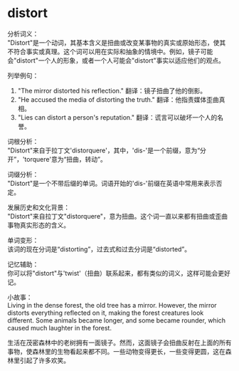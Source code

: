 # distort

分析词义：  
"Distort"是一个动词，其基本含义是扭曲或改变某事物的真实或原始形态，使其不符合事实或真理。这个词可以用在实际和抽象的情境中。例如，镜子可能会"distort"一个人的形象，或者一个人可能会"distort"事实以适应他们的观点。

  

列举例句：

  

1.  "The mirror distorted his reflection." 翻译：镜子扭曲了他的倒影。
2.  "He accused the media of distorting the truth." 翻译：他指责媒体歪曲真相。
3.  "Lies can distort a person's reputation." 翻译：谎言可以破坏一个人的名誉。

  

词根分析：  
"Distort"来自于拉丁文'distorquere'，其中，'dis-'是一个前缀，意为“分开”，'torquere'意为“扭曲，转动”。

  

词缀分析：  
"Distort"是一个不带后缀的单词。词语开始的'dis-'前缀在英语中常用来表示否定。

  

发展历史和文化背景：  
"Distort"来自拉丁文"distorquere"，意为扭曲。这个词一直以来都有扭曲或歪曲事物真实形态的含义。

  

单词变形：  
该词的现在分词是“distorting”，过去式和过去分词是“distorted”。

  

记忆辅助：  
你可以将"distort"与'twist'（扭曲）联系起来，都有类似的词义，这样可能会更好记。

  

小故事：  
Living in the dense forest, the old tree has a mirror. However, the mirror distorts everything reflected on it, making the forest creatures look different. Some animals became longer, and some became rounder, which caused much laughter in the forest.

  

生活在茂密森林中的老树拥有一面镜子。然而，这面镜子会扭曲反射在上面的所有事物，使森林里的生物看起来都不同。一些动物变得更长，一些变得更圆，这在森林里引起了许多欢笑。
